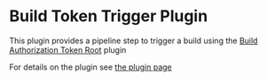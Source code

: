 # Build Token Trigger Plugin

This plugin provides a pipeline step to trigger a build using the
  [Build Authorization Token Root](https://plugins.jenkins.io/build-token-root) plugin

For details on the plugin see [the plugin page](https://plugins.jenkins.io/build-token-trigger)
